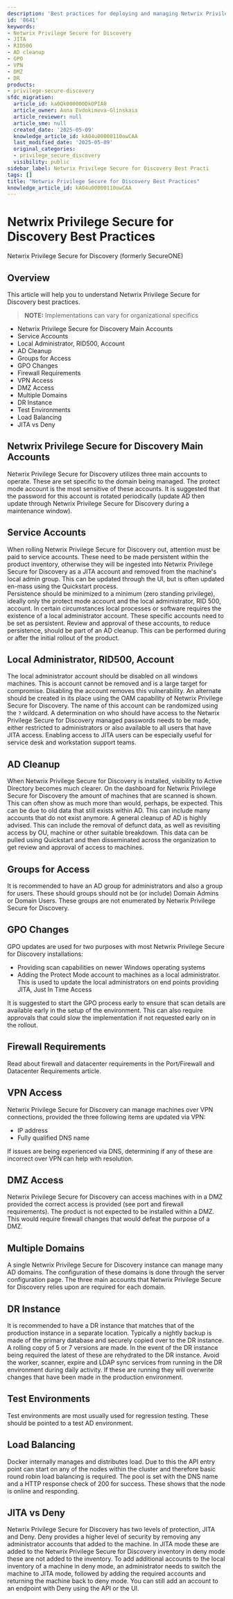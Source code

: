 ```yaml
---
description: 'Best practices for deploying and managing Netwrix Privilege Secure for Discovery, including account management, AD cleanup, GPO changes, firewall and VPN considerations, DR, and load balancing.'
id: '8641'
keywords:
- Netwrix Privilege Secure for Discovery
- JITA
- RID500
- AD cleanup
- GPO
- VPN
- DMZ
- DR
products:
- privilege-secure-discovery
sfdc_migration:
  article_id: ka0Qk000000DkOPIA0
  article_owner: Anna Evdokimova-Glinskaia
  article_reviewer: null
  article_sme: null
  created_date: '2025-05-09'
  knowledge_article_id: kA04u00000110owCAA
  last_modified_date: '2025-05-09'
  original_categories:
  - privilege_secure_discovery
  visibility: public
sidebar_label: Netwrix Privilege Secure for Discovery Best Practi
tags: []
title: "Netwrix Privilege Secure for Discovery Best Practices"
knowledge_article_id: kA04u00000110owCAA
---
```


# Netwrix Privilege Secure for Discovery Best Practices

Netwrix Privilege Secure for Discovery (formerly SecureONE)

## Overview
This article will help you to understand Netwrix Privilege Secure for Discovery best practices.

> **NOTE:** Implementations can vary for organizational specifics

- Netwrix Privilege Secure for Discovery Main Accounts
- Service Accounts
- Local Administrator, RID500, Account
- AD Cleanup
- Groups for Access
- GPO Changes
- Firewall Requirements
- VPN Access
- DMZ Access
- Multiple Domains
- DR Instance
- Test Environments
- Load Balancing
- JITA vs Deny

<a id="ma"></a>
## Netwrix Privilege Secure for Discovery Main Accounts
Netwrix Privilege Secure for Discovery utilizes three main accounts to operate. These are set specific to the domain being managed. The protect mode account is the most sensitive of these accounts. It is suggested that the password for this account is rotated periodically (update AD then update through Netwrix Privilege Secure for Discovery during a maintenance window).

<a id="sa"></a>
## Service Accounts
When rolling Netwrix Privilege Secure for Discovery out, attention must be paid to service accounts. These need to be made persistent within the product inventory, otherwise they will be ingested into Netwrix Privilege Secure for Discovery as a JITA account and removed from the machine's local admin group. This can be updated through the UI, but is often updated en-mass using the Quickstart process.  
Persistence should be minimized to a minimum (zero standing privilege), ideally only the protect mode account and the local administrator, RID 500, account. In certain circumstances local processes or software requires the existence of a local administrator account. These specific accounts need to be set as persistent. Review and approval of these accounts, to reduce persistence, should be part of an AD cleanup. This can be performed during or after the initial rollout of the product.

<a id="RID500"></a>
## Local Administrator, RID500, Account
The local administrator account should be disabled on all windows machines. This is account cannot be removed and is a large target for compromise. Disabling the account removes this vulnerability. An alternate should be created in its place using the OAM capability of Netwrix Privilege Secure for Discovery. The name of this account can be randomized using the `?` wildcard. A determination on who should have access to the Netwrix Privilege Secure for Discovery managed passwords needs to be made, either restricted to administrators or also available to all users that have JITA access. Enabling access to JITA users can be especially useful for service desk and workstation support teams.

<a id="adc"></a>
## AD Cleanup
When Netwrix Privilege Secure for Discovery is installed, visibility to Active Directory becomes much clearer. On the dashboard for Netwrix Privilege Secure for Discovery the amount of machines that are scanned is shown. This can often show as much more than would, perhaps, be expected. This can be due to old data that still exists within AD. This can include many accounts that do not exist anymore. A general cleanup of AD is highly advised. This can include the removal of defunct data, as well as revisiting access by OU, machine or other suitable breakdown. This data can be pulled using Quickstart and then disseminated across the organization to get review and approval of access to machines.

<a id="groups"></a>
## Groups for Access
It is recommended to have an AD group for administrators and also a group for users. These should groups should not be (or include) Domain Admins or Domain Users. These groups are not enumerated by Netwrix Privilege Secure for Discovery.

<a id="gpo"></a>
## GPO Changes
GPO updates are used for two purposes with most Netwrix Privilege Secure for Discovery installations:

- Providing scan capabilities on newer Windows operating systems
- Adding the Protect Mode account to machines as a local administrator. This is used to update the local administrators on end points providing JITA, Just In Time Access

It is suggested to start the GPO process early to ensure that scan details are available early in the setup of the environment. This can also require approvals that could slow the implementation if not requested early on in the rollout.

<a id="firewall"></a>
## Firewall Requirements
Read about firewall and datacenter requirements in the Port/Firewall and Datacenter Requirements article.

<a id="vpn"></a>
## VPN Access
Netwrix Privilege Secure for Discovery can manage machines over VPN connections, provided the three following items are updated via VPN:

- IP address
- Fully qualified DNS name

If issues are being experienced via DNS, determining if any of these are incorrect over VPN can help with resolution.

<a id="dmz"></a>
## DMZ Access
Netwrix Privilege Secure for Discovery can access machines with in a DMZ provided the correct access is provided (see port and firewall requirements). The product is not expected to be installed within a DMZ. This would require firewall changes that would defeat the purpose of a DMZ.

<a id="Domains"></a>
## Multiple Domains
A single Netwrix Privilege Secure for Discovery instance can manage many AD domains. The configuration of these domains is done through the server configuration page. The three main accounts that Netwrix Privilege Secure for Discovery relies upon are required for each domain.

<a id="DR"></a>
## DR Instance
It is recommended to have a DR instance that matches that of the production instance in a separate location. Typically a nightly backup is made of the primary database and securely copied over to the DR instance. A rolling copy of 5 or 7 versions are made. In the event of the DR instance being required the latest of these are rehydrated to the DR instance. Avoid the worker, scanner, expire and LDAP sync services from running in the DR environment during daily activity. If these are running they will overwrite changes that have been made in the production environment.

<a id="env"></a>
## Test Environments
Test environments are most usually used for regression testing. These should be pointed to a test AD environment.

<a id="bal"></a>
## Load Balancing
Docker internally manages and distributes load. Due to this the API entry point can start on any of the nodes within the cluster and therefore basic round robin load balancing is required. The pool is set with the DNS name and a HTTP response check of 200 for success. These shows that the node is online and responding.

<a id="jita"></a>
## JITA vs Deny
Netwrix Privilege Secure for Discovery has two levels of protection, JITA and Deny. Deny provides a higher level of security by removing any administrator accounts that added to the machine. In JITA mode these are added to the Netwrix Privilege Secure for Discovery inventory in deny mode these are not added to the inventory. To add additional accounts to the local inventory of a machine in deny mode, an administrator needs to switch the machine to JITA mode, followed by adding the required accounts and returning the machine back to deny mode. You can still add an account to an endpoint with Deny using the API or the UI.